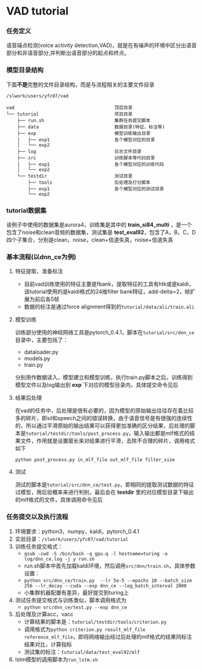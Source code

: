# VAD tutorial

### 任务定义
语音端点检测(voice activity detection,VAD)，就是在有噪声的环境中区分出语音部分和非语音部分,并判断出语音部分的起点和终点。

### 模型目录结构
下面**不是**完整的文件目录结构，而是与流程相关的主要文件目录
```
/slwork/users/yfc07/vad

vad                                     顶层目录
└── tutorial                            项目目录
    ├── run.sh                          集群任务提交脚本
    ├── data                            数据目录(特征，标注等)
    ├── exp                             模型训练输出目录
    │   ├── exp1                        各个模型对应的目录
    │   └── exp2
    ├── log                             日志文件目录
    ├── src                             训练脚本等代码目录
    │   ├── exp1                        各个模型对应的训练代码
    │   └── exp2
    └── testdir                         测试目录
        ├── tools                       后处理及打分脚本
        ├── exp1                        各个模型对应的测试目录
        └── exp2
```

### tutorial数据集
该例子中使用的数据集是aurora4，训练集是其中的 **train_si84_multi** ，是一个包含了noise和clean音频的数据集，测试集是 **test_eval92**，包含了A，B，C，D四个子集合，分别是clean，noise，clean+信道失真，noise+信道失真

### 基本流程(以dnn_ce为例)
1. 特征提取，准备标注

    - 目前vad训练使用的特征主要是fbank，提取特征的工具有htk或是kaldi，该tutorial使用的是kaldi格式的24维filter bank特征，add-delta=2，帧扩展为前后各5帧
    - 数据的标注是通过force alignment得到的`tutorial/data/ali/train.ali`

2. 模型训练

    训练部分使用的神经网络工具是pytorch_0.4.1，脚本在`tutorial/src/dnn_ce`目录中，主要包括了：
    - dataloader.py
    - models.py
    - train.py

    分别用作数据读入，模型建立和模型训练，执行train.py脚本之后，训练得到模型文件以及log输出到 **exp** 下对应的模型目录内，具体提交命令见后

3. 结果后处理

    在vad的任务中，后处理是很有必要的，因为模型的原始输出往往存在着比较多的碎片，即sil和speech之间的错误转换，由于语音信号是有很强的连续性的，所以通过平滑原始的输出结果可以获得更加准确的区分结果，后处理的脚本是`tutorial/testdir/tools/post_process.py`，输入输出都是mlf格式的结果文件，作用就是设置窗长来对结果进行平滑，去除不合理的碎片，调用格式如下

    ```
    python post_process.py in_mlf_file out_mlf_file filter_size
    ```

4. 测试

    测试的脚本是`tutorial/src/dnn_ce/test.py`，即相同的提取测试数据的特征过模型，用后验概率来进行判别，最后会在 **testdir** 里的对应模型目录下输出的mlf格式的文件，具体调用命令见后

### 任务提交以及执行流程
1. 环境要求：python3，numpy，kaldi，pytorch_0.4.1
2. 实验目录：`/slwork/users/yfc07/vad/tutorial`
3. 训练任务提交格式：
    - `qsub -cwd -S /bin/bash -q gpu.q -l hostname=turing -o log/dnn_ce.log -j y run.sh`
    - run.sh脚本中首先加载kaldi环境，然后调用`src/dnn/train.sh`，具体参数设置：
    - `python src/dnn_ce/train.py  --lr 5e-5 --epochs 10 --batch_size 256 --lr_decay --cuda --exp dnn_ce --log_batch_interval 2000`
    - 小集群机器配置有差异，最好提交到turing上
4. 测试任务提交格式与训练类似，脚本调用格式为
    - `python src/dnn_ce/test.py --exp dnn_ce`
5. 后处理及计算acc，vacc
    - 计算结果的脚本是：`tutorial/testdir/tools/criterion.py`
    - 调用格式为`python criterion.py result_mlf_file reference_mlf_file`，即将网络输出经过后处理的mlf格式的结果同标注结果对比，计算指标
    - 测试集的标注：`tutorial/data/test_eval92/mlf`
6. lstm模型的调用脚本为`run_lstm.sh`



